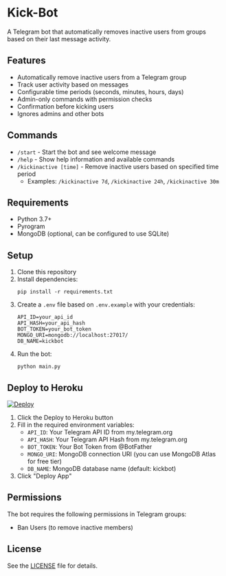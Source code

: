 # Kick-Bot

A Telegram bot that automatically removes inactive users from groups based on their last message activity.

## Features

- Automatically remove inactive users from a Telegram group
- Track user activity based on messages
- Configurable time periods (seconds, minutes, hours, days)
- Admin-only commands with permission checks
- Confirmation before kicking users
- Ignores admins and other bots

## Commands

- `/start` - Start the bot and see welcome message
- `/help` - Show help information and available commands
- `/kickinactive [time]` - Remove inactive users based on specified time period
  - Examples: `/kickinactive 7d`, `/kickinactive 24h`, `/kickinactive 30m`

## Requirements

- Python 3.7+
- Pyrogram
- MongoDB (optional, can be configured to use SQLite)

## Setup

1. Clone this repository
2. Install dependencies:
   ```
   pip install -r requirements.txt
   ```
3. Create a `.env` file based on `.env.example` with your credentials:
   ```
   API_ID=your_api_id
   API_HASH=your_api_hash
   BOT_TOKEN=your_bot_token
   MONGO_URI=mongodb://localhost:27017/
   DB_NAME=kickbot
   ```
4. Run the bot:
   ```
   python main.py
   ```

## Deploy to Heroku

[![Deploy](https://www.herokucdn.com/deploy/button.svg)](https://heroku.com/deploy)

1. Click the Deploy to Heroku button
2. Fill in the required environment variables:
   - `API_ID`: Your Telegram API ID from my.telegram.org
   - `API_HASH`: Your Telegram API Hash from my.telegram.org
   - `BOT_TOKEN`: Your Bot Token from @BotFather
   - `MONGO_URI`: MongoDB connection URI (you can use MongoDB Atlas for free tier)
   - `DB_NAME`: MongoDB database name (default: kickbot)
3. Click "Deploy App"

## Permissions

The bot requires the following permissions in Telegram groups:
- Ban Users (to remove inactive members)

## License

See the [LICENSE](LICENSE) file for details.